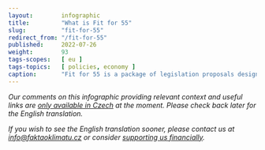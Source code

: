 ```yaml
---
layout:        infographic
title:         "What is Fit for 55"
slug:          "fit-for-55"
redirect_from: "/fit-for-55"
published:     2022-07-26
weight:        93
tags-scopes:   [ eu ]
tags-topics:   [ policies, economy ]
caption:       "Fit for 55 is a package of legislation proposals designed by the European Commission to cut the EU's net greenhouse gas emissions by 55% below 1990 levels by 2030. It is a key step for the EU on its way to reach its legally binding target – net zero by 2050."
---
```


_Our comments on this infographic providing relevant context and useful links are [only available in Czech](https://faktaoklimatu.cz/infografiky/fit-for-55) at the moment. Please check back later for the English translation._

_If you wish to see the English translation sooner, please contact us at [info@faktaoklimatu.cz](mailto:info@faktaoklimatu.cz) or consider [supporting us financially](https://www.darujme.cz/projekt/1203742)._
